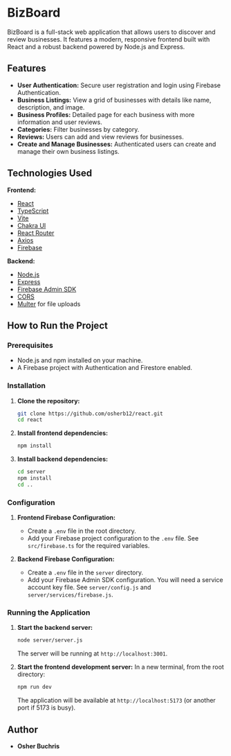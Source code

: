 # BizBoard

BizBoard is a full-stack web application that allows users to discover and review businesses. It features a modern, responsive frontend built with React and a robust backend powered by Node.js and Express.

## Features

*   **User Authentication:** Secure user registration and login using Firebase Authentication.
*   **Business Listings:** View a grid of businesses with details like name, description, and image.
*   **Business Profiles:** Detailed page for each business with more information and user reviews.
*   **Categories:** Filter businesses by category.
*   **Reviews:** Users can add and view reviews for businesses.
*   **Create and Manage Businesses:** Authenticated users can create and manage their own business listings.

## Technologies Used

**Frontend:**

*   [React](https://reactjs.org/)
*   [TypeScript](https://www.typescriptlang.org/)
*   [Vite](https://vitejs.dev/)
*   [Chakra UI](https://chakra-ui.com/)
*   [React Router](https://reactrouter.com/)
*   [Axios](https://axios-http.com/)
*   [Firebase](https://firebase.google.com/)

**Backend:**

*   [Node.js](https://nodejs.org/)
*   [Express](https://expressjs.com/)
*   [Firebase Admin SDK](https://firebase.google.com/docs/admin/setup)
*   [CORS](https://expressjs.com/en/resources/middleware/cors.html)
*   [Multer](https://github.com/expressjs/multer) for file uploads

## How to Run the Project

### Prerequisites

*   Node.js and npm installed on your machine.
*   A Firebase project with Authentication and Firestore enabled.

### Installation

1.  **Clone the repository:**
    ```bash
    git clone https://github.com/osherb12/react.git
    cd react
    ```

2.  **Install frontend dependencies:**
    ```bash
    npm install
    ```

3.  **Install backend dependencies:**
    ```bash
    cd server
    npm install
    cd ..
    ```

### Configuration

1.  **Frontend Firebase Configuration:**
    -   Create a `.env` file in the root directory.
    -   Add your Firebase project configuration to the `.env` file. See `src/firebase.ts` for the required variables.

2.  **Backend Firebase Configuration:**
    -   Create a `.env` file in the `server` directory.
    -   Add your Firebase Admin SDK configuration. You will need a service account key file. See `server/config.js` and `server/services/firebase.js`.

### Running the Application

1.  **Start the backend server:**
    ```bash
    node server/server.js
    ```
    The server will be running at `http://localhost:3001`.

2.  **Start the frontend development server:**
    In a new terminal, from the root directory:
    ```bash
    npm run dev
    ```
    The application will be available at `http://localhost:5173` (or another port if 5173 is busy).

## Author

*   **Osher Buchris**